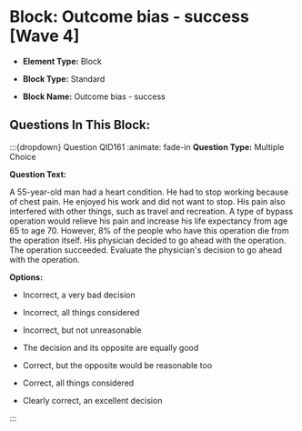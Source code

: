 # Block: Outcome bias - success  [Wave 4]



- **Element Type:** Block


- **Block Type:** Standard


- **Block Name:** Outcome bias - success 


## Questions In This Block:


:::{dropdown} Question QID161
:animate: fade-in
**Question Type:** Multiple Choice

**Question Text:**

A 55-year-old man had a heart condition. He had to stop working because of chest pain. He enjoyed his work and did not want to stop. His pain also interfered with other things, such as travel and recreation. A type of bypass operation would relieve his pain and increase his life expectancy from age 65 to age 70. However, 8% of the people who have this operation die from the operation itself. His physician decided to go ahead with the operation. The operation succeeded. Evaluate the physician's decision to go ahead with the operation.

**Options:**

* Incorrect, a very bad decision

* Incorrect, all things considered

* Incorrect, but not unreasonable

* The decision and its opposite are equally good

* Correct, but the opposite would be reasonable too

* Correct, all things considered

* Clearly correct, an excellent decision


:::



